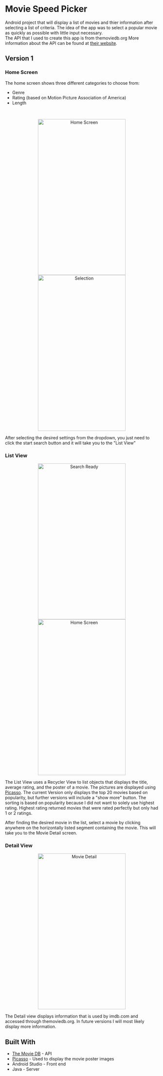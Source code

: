 # Movie Speed Picker
Android project that will display a list of movies and thier information after selecting a list of criteria.
The idea of the app was to select a popular movie as quickly as possible with little input necessary.
<br/>
The API that I used to create this app is from themoviedb.org
More information about the API can be found at [their website](https://www.themoviedb.org/documentation/api).

## Version 1

### Home Screen
The home screen shows three different categories to choose from:
- Genre
- Rating (based on Motion Picture Association of America)
- Length
<br/>
<p align="center">
  <img src="http://keenanmueller.com/MovieSpeedPicker/images/screenshot1.png" width="288" height="512" title="Home Screen"> 
  <img src="http://keenanmueller.com/MovieSpeedPicker/images/screenshot2.png" width="288" height="512" title="Selection">
</p>

After selecting the desired settings from the dropdown, you just need to click the start search button and it will take you to the "List View"

### List View
<p align="center">
  <img src="http://keenanmueller.com/MovieSpeedPicker/images/screenshot3.png" width="288" height="512" title="Search Ready"> 
  <img src="http://keenanmueller.com/MovieSpeedPicker/images/screenshot4.png" width="288" height="512" title="Home Screen">
</p>

The List View uses a Recycler View to list objects that displays the title, average rating, and the poster of a movie. The pictures are displayed using [Picasso](http://square.github.io/picasso/).
The current Version only displays the top 20 movies based on popularity, but further versions will include a "show more" button. The sorting is based on popularity because I did not want to solely use highest rating. Highest rating returned movies that were rated perfectly but only had 1 or 2 ratings. 
<br/>

After finding the desired movie in the list, select a movie by clicking anywhere on the horizontally listed segment containing the movie. This will take you to the Movie Detail screen.

### Detail View
<p align="center">
  <img src="http://keenanmueller.com/MovieSpeedPicker/images/screenshot5.png" width="288" height="512" title="Movie Detail"> 
</p>

The Detail view displays information that is used by imdb.com and accessed through themoviedb.org.  In future versions I will most likely display more information.
<br/>

## Built With

* [The Movie DB](https://www.themoviedb.org/documentation/api) - API
* [Picasso](http://square.github.io/picasso/) - Used to display the movie poster images
* Android Studio - Front end
* Java - Server
